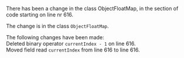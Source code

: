 There has been a change in the class ObjectFloatMap, in the section of code starting on line nr 616.
  
The change is in the class ```ObjectFloatMap```.
  
The following changes have been made:  
Deleted binary operator ```currentIndex - 1``` on line 616.  
Moved field read ```currentIndex``` from line 616 to line 616.  
